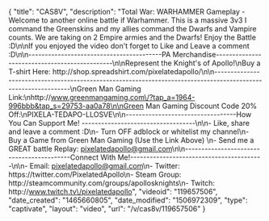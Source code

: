 {
    "title": "CAS8V",
    "description": "Total War: WARHAMMER Gameplay - Welcome to another online battle if Warhammer.  This is a massive 3v3 I command the Greenskins and my allies command the Dwarfs and Vampire counts.  We are taking on 2 Empire armies and the Dwarfs!  Enjoy the Battle :D\n\nIf you enjoyed the video don't forget to Like and Leave a comment :D\n\n-----------------------------------------PA Merchandise----------------------------------------------\n\nRepresent the Knight's of Apollo!\nBuy a T-shirt Here: http:\/\/shop.spreadshirt.com\/pixelatedapollo\/\n\n---------------------------------------------------------------------------------------------------------------\nGreen Man Gaming Link:\nhttp:\/\/www.greenmangaming.com\/?tap_a=1964-996bbb&tap_s=29753-aa0a78\n\nGreen Man Gaming Discount Code 20% Off:\nPIXELA-TEDAPO-LLOSVE\n\n----------------------------------How You Can Support Me! -----------------------------------\n\n- Like, share and leave a comment :D\n- Turn OFF adblock or whitelist my channel\n- Buy a Game from Green Man Gaming (Use the Link Above) \n- Send me a GREAT battle Replay: pixelatedapollo@gmail.com\n\n------------------------------------------Connect With Me!-----------------------------------------\n\n- Email: pixelatedapollo@gmail.com\n- Twitter: https:\/\/twitter.com\/PixelatedApollo\n- Steam Group:  http:\/\/steamcommunity.com\/groups\/apollosknights\n- Twitch: http:\/\/www.twitch.tv\/pixelatedapollo",
    "videoid": "119657506",
    "date_created": "1465660805",
    "date_modified": "1506972309",
    "type": "captivate",
    "layout": "video",
    "url": "\/v\/cas8v\/119657506"
}